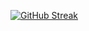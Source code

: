[![GitHub Streak](http://github-readme-streak-stats.herokuapp.com?user=tecccxas&theme=dark&background=000000)](https://git.io/streak-stats)
